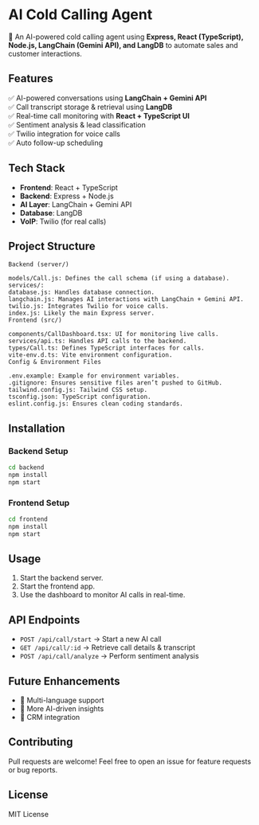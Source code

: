 # AI Cold Calling Agent

🚀 An AI-powered cold calling agent using **Express, React (TypeScript), Node.js, LangChain (Gemini API), and LangDB** to automate sales and customer interactions.

## Features
✅ AI-powered conversations using **LangChain + Gemini API**  
✅ Call transcript storage & retrieval using **LangDB**  
✅ Real-time call monitoring with **React + TypeScript UI**  
✅ Sentiment analysis & lead classification  
✅ Twilio integration for voice calls  
✅ Auto follow-up scheduling  

## Tech Stack
- **Frontend**: React + TypeScript
- **Backend**: Express + Node.js
- **AI Layer**: LangChain + Gemini API
- **Database**: LangDB
- **VoIP**: Twilio (for real calls)

## Project Structure
```
Backend (server/)

models/Call.js: Defines the call schema (if using a database).
services/:
database.js: Handles database connection.
langchain.js: Manages AI interactions with LangChain + Gemini API.
twilio.js: Integrates Twilio for voice calls.
index.js: Likely the main Express server.
Frontend (src/)

components/CallDashboard.tsx: UI for monitoring live calls.
services/api.ts: Handles API calls to the backend.
types/Call.ts: Defines TypeScript interfaces for calls.
vite-env.d.ts: Vite environment configuration.
Config & Environment Files

.env.example: Example for environment variables.
.gitignore: Ensures sensitive files aren’t pushed to GitHub.
tailwind.config.js: Tailwind CSS setup.
tsconfig.json: TypeScript configuration.
eslint.config.js: Ensures clean coding standards.

```

## Installation
### Backend Setup
```sh
cd backend
npm install
npm start
```

### Frontend Setup
```sh
cd frontend
npm install
npm start
```

## Usage
1. Start the backend server.
2. Start the frontend app.
3. Use the dashboard to monitor AI calls in real-time.

## API Endpoints
- `POST /api/call/start` → Start a new AI call
- `GET /api/call/:id` → Retrieve call details & transcript
- `POST /api/call/analyze` → Perform sentiment analysis

## Future Enhancements
- 🔹 Multi-language support
- 🔹 More AI-driven insights
- 🔹 CRM integration

## Contributing
Pull requests are welcome! Feel free to open an issue for feature requests or bug reports.

## License
MIT License

